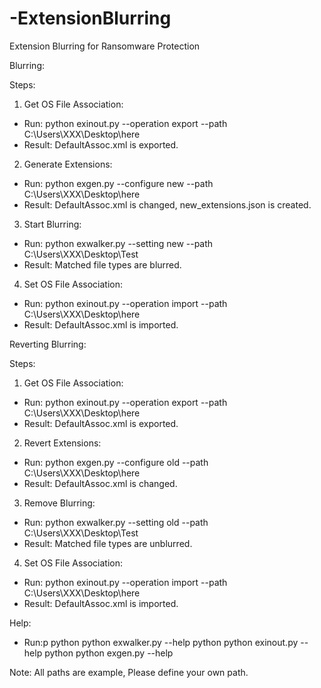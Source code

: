# -ExtensionBlurring
 Extension Blurring for Ransomware Protection


Blurring:

Steps:
1) Get OS File Association:
 - Run: python exinout.py --operation export --path C:\\Users\\XXX\\Desktop\\here
 - Result: DefaultAssoc.xml is exported.

2) Generate Extensions:
 - Run: python exgen.py --configure new --path C:\Users\XXX\Desktop\here
 - Result: DefaultAssoc.xml is changed, new_extensions.json is created.

3) Start Blurring:
 - Run: python exwalker.py --setting new --path C:\Users\XXX\Desktop\Test
 - Result: Matched file types are blurred.

4) Set OS File Association:
 - Run: python exinout.py --operation import --path C:\\Users\\XXX\\Desktop\\here
 - Result: DefaultAssoc.xml is imported.




Reverting Blurring:

Steps:
1) Get OS File Association:
 - Run: python exinout.py --operation export --path C:\\Users\\XXX\\Desktop\\here
 - Result: DefaultAssoc.xml is exported.

2) Revert Extensions:
 - Run: python exgen.py --configure old --path C:\Users\XXX\Desktop\here
 - Result: DefaultAssoc.xml is changed.

3) Remove Blurring:
 - Run: python exwalker.py --setting old --path C:\Users\XXX\Desktop\Test
 - Result: Matched file types are unblurred.
 
 4) Set OS File Association:
 - Run: python exinout.py --operation import --path C:\\Users\\XXX\\Desktop\\here
 - Result: DefaultAssoc.xml is imported.

Help:
 - Run:p
   python python exwalker.py --help
   python python exinout.py --help
   python python exgen.py --help



Note: 
 All paths are example, Please define your own path.
   
 
 
